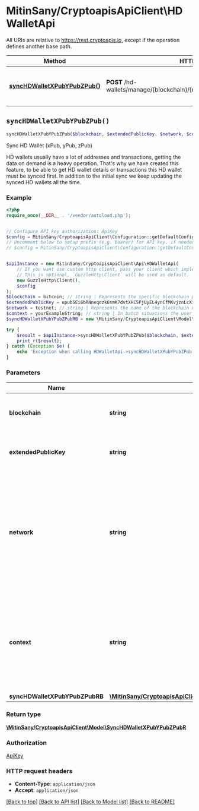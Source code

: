 # MitinSany/CryptoapisApiClient\HDWalletApi

All URIs are relative to https://rest.cryptoapis.io, except if the operation defines another base path.

| Method | HTTP request | Description |
| ------------- | ------------- | ------------- |
| [**syncHDWalletXPubYPubZPub()**](HDWalletApi.md#syncHDWalletXPubYPubZPub) | **POST** /hd-wallets/manage/{blockchain}/{network}/{extendedPublicKey}/sync | Sync HD Wallet (xPub, yPub, zPub) |


## `syncHDWalletXPubYPubZPub()`

```php
syncHDWalletXPubYPubZPub($blockchain, $extendedPublicKey, $network, $context, $syncHDWalletXPubYPubZPubRB): \MitinSany/CryptoapisApiClient\Model\SyncHDWalletXPubYPubZPubR
```

Sync HD Wallet (xPub, yPub, zPub)

HD wallets usually have a lot of addresses and transactions, getting the data on demand is a heavy operation. That's why we have created this feature, to be able to get HD wallet details or transactions this HD wallet must be synced first. In addition to the initial sync we keep updating the synced HD wallets all the time.

### Example

```php
<?php
require_once(__DIR__ . '/vendor/autoload.php');


// Configure API key authorization: ApiKey
$config = MitinSany/CryptoapisApiClient\Configuration::getDefaultConfiguration()->setApiKey('x-api-key', 'YOUR_API_KEY');
// Uncomment below to setup prefix (e.g. Bearer) for API key, if needed
// $config = MitinSany/CryptoapisApiClient\Configuration::getDefaultConfiguration()->setApiKeyPrefix('x-api-key', 'Bearer');


$apiInstance = new MitinSany/CryptoapisApiClient\Api\HDWalletApi(
    // If you want use custom http client, pass your client which implements `GuzzleHttp\ClientInterface`.
    // This is optional, `GuzzleHttp\Client` will be used as default.
    new GuzzleHttp\Client(),
    $config
);
$blockchain = bitcoin; // string | Represents the specific blockchain protocol name, e.g. Ethereum, Bitcoin, etc.
$extendedPublicKey = upub5Ei6bRNneqozk6smK7dvtXHC5PjUyEL4ynCfMKvjznLcXi9DQaikETzQjHvJC43XexMvQs64jxB1njMjCHpRZ4xQWAmv3ge9cVtjfsHmbvQ; // string | Defines the account extended publicly known key which is used to derive all child public keys.
$network = testnet; // string | Represents the name of the blockchain network used; blockchain networks are usually identical as technology and software, but they differ in data, e.g. - \"mainnet\" is the live network with actual data while networks like \"testnet\", \"sepolia\" are test networks.
$context = yourExampleString; // string | In batch situations the user can use the context to correlate responses with requests. This property is present regardless of whether the response was successful or returned as an error. `context` is specified by the user.
$syncHDWalletXPubYPubZPubRB = new \MitinSany/CryptoapisApiClient\Model\SyncHDWalletXPubYPubZPubRB(); // \MitinSany/CryptoapisApiClient\Model\SyncHDWalletXPubYPubZPubRB

try {
    $result = $apiInstance->syncHDWalletXPubYPubZPub($blockchain, $extendedPublicKey, $network, $context, $syncHDWalletXPubYPubZPubRB);
    print_r($result);
} catch (Exception $e) {
    echo 'Exception when calling HDWalletApi->syncHDWalletXPubYPubZPub: ', $e->getMessage(), PHP_EOL;
}
```

### Parameters

| Name | Type | Description  | Notes |
| ------------- | ------------- | ------------- | ------------- |
| **blockchain** | **string**| Represents the specific blockchain protocol name, e.g. Ethereum, Bitcoin, etc. | |
| **extendedPublicKey** | **string**| Defines the account extended publicly known key which is used to derive all child public keys. | |
| **network** | **string**| Represents the name of the blockchain network used; blockchain networks are usually identical as technology and software, but they differ in data, e.g. - \&quot;mainnet\&quot; is the live network with actual data while networks like \&quot;testnet\&quot;, \&quot;sepolia\&quot; are test networks. | |
| **context** | **string**| In batch situations the user can use the context to correlate responses with requests. This property is present regardless of whether the response was successful or returned as an error. &#x60;context&#x60; is specified by the user. | [optional] |
| **syncHDWalletXPubYPubZPubRB** | [**\MitinSany/CryptoapisApiClient\Model\SyncHDWalletXPubYPubZPubRB**](../Model/SyncHDWalletXPubYPubZPubRB.md)|  | [optional] |

### Return type

[**\MitinSany/CryptoapisApiClient\Model\SyncHDWalletXPubYPubZPubR**](../Model/SyncHDWalletXPubYPubZPubR.md)

### Authorization

[ApiKey](../../README.md#ApiKey)

### HTTP request headers

- **Content-Type**: `application/json`
- **Accept**: `application/json`

[[Back to top]](#) [[Back to API list]](../../README.md#endpoints)
[[Back to Model list]](../../README.md#models)
[[Back to README]](../../README.md)
